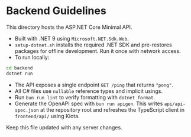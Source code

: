 # Backend Guidelines

This directory hosts the ASP.NET Core Minimal API.

- Built with .NET 9 using `Microsoft.NET.Sdk.Web`.
- `setup-dotnet.sh` installs the required .NET SDK and pre-restores packages for
  offline development. Run it once with network access.
- To run locally:

```bash
cd backend
dotnet run
```

- The API exposes a single endpoint `GET /ping` that returns `"pong"`.
- All C# files use `nullable` reference types and implicit usings.
- Run `bun run lint` to verify formatting with `dotnet format`.
 - Generate the OpenAPI spec with `bun run apigen`. This writes
    `api/api-spec.json` at the repository root and refreshes the
    TypeScript client in `frontend/api/` using Kiota.

Keep this file updated with any server changes.
